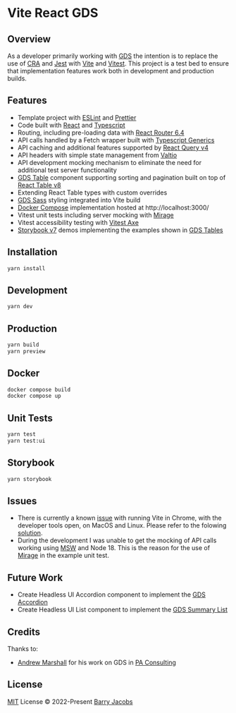 # Vite React GDS

## Overview

As a developer primarily working with [GDS](https://design-system.service.gov.uk/) the intention is to replace the use of [CRA](https://reactjs.org/docs/create-a-new-react-app.html) and [Jest](https://jestjs.io/) with [Vite](https://vitejs.dev/) and [Vitest](https://vitest.dev/). This project is a test bed to ensure that implementation features work both in development and production builds.

## Features

- Template project with [ESLint](https://eslint.org/) and [Prettier](https://prettier.io/)
- Code built with [React](https://reactjs.org/) and [Typescript](https://www.typescriptlang.org/)
- Routing, including pre-loading data with [React Router 6.4](https://reactrouter.com/en/main)
- API calls handled by a Fetch wrapper built with [Typescript Generics](https://www.typescriptlang.org/docs/handbook/2/generics.html)
- API caching and additional features supported by [React Query v4](https://tanstack.com/query/v4/)
- API headers with simple state management from [Valtio](https://github.com/pmndrs/valtio)
- API development mocking mechanism to eliminate the need for additional test server functionality
- [GDS Table](https://design-system.service.gov.uk/components/table/) component supporting sorting and pagination built on top of [React Table v8](https://tanstack.com/table/v8/)
- Extending React Table types with custom overrides
- [GDS Sass](https://frontend.design-system.service.gov.uk/sass-api-reference/) styling integrated into Vite build
- [Docker Compose](https://docs.docker.com/compose/gettingstarted/) implementation hosted at http://localhost:3000/
- Vitest unit tests including server mocking with [Mirage](https://miragejs.com/)
- Vitest accessibility testing with [Vitest Axe](https://github.com/chaance/vitest-axe)
- [Storybook v7](https://storybook.js.org/docs/7.0/react/get-started/introduction) demos implementing the examples shown in [GDS Tables](https://design-system.service.gov.uk/components/table/)

## Installation

```bash
yarn install
```

## Development

```bash
yarn dev
```

## Production

```bash
yarn build
yarn preview
```

## Docker

```bash
docker compose build
docker compose up
```

## Unit Tests

```bash
yarn test
yarn test:ui
```

## Storybook

```bash
yarn storybook
```

## Issues

- There is currently a known [issue](https://github.com/vitejs/vite/issues/5310) with running Vite in Chrome, with the developer tools open, on MacOS and Linux. Please refer to the folowing [solution](https://wilsonmar.github.io/maximum-limits/).
- During the development I was unable to get the mocking of API calls working using [MSW](https://mswjs.io/) and Node 18. This is the reason for the use of [Mirage](https://miragejs.com/) in the example unit test.

## Future Work

- Create Headless UI Accordion component to implement the [GDS Accordion](https://design-system.service.gov.uk/components/accordion/)
- Create Headless UI List component to implement the [GDS Summary List](https://design-system.service.gov.uk/components/summary-list/)

## Credits

Thanks to:

- [Andrew Marshall](https://www.linkedin.com/in/andrew-marshall-210966/) for his work on GDS in [PA Consulting](https://www.paconsulting.com/)

## License

[MIT](./LICENSE) License © 2022-Present [Barry Jacobs](https://github.com/barryjacobs)
